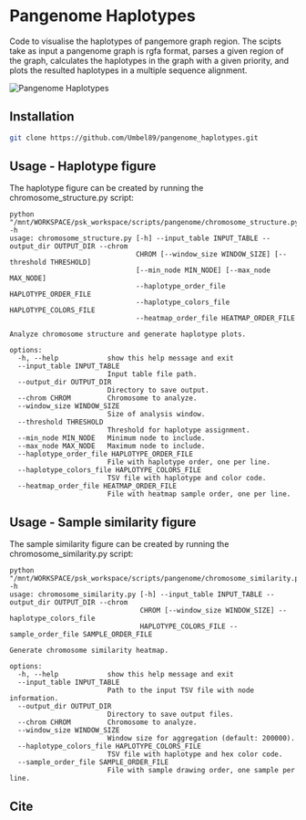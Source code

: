 # Pangenome Haplotypes
Code to visualise the haplotypes of pangemore graph region. The scipts take as input a pangenome graph is rgfa format, parses a given region of the graph, calculates the haplotypes in the graph with a given priority, and plots the resulted haplotypes in a multiple sequence alignment.

![Pangenome Haplotypes](https://github.com/user-attachments/assets/ea759aaf-c7bb-4d38-9c6a-57b6f0bb6fb4)

## Installation
```bash
git clone https://github.com/Umbel89/pangenome_haplotypes.git
```

## Usage - Haplotype figure
The haplotype figure can be created by running the chromosome_structure.py script:
```
python "/mnt/WORKSPACE/psk_workspace/scripts/pangenome/chromosome_structure.py" -h
usage: chromosome_structure.py [-h] --input_table INPUT_TABLE --output_dir OUTPUT_DIR --chrom
                               CHROM [--window_size WINDOW_SIZE] [--threshold THRESHOLD]
                               [--min_node MIN_NODE] [--max_node MAX_NODE]
                               --haplotype_order_file HAPLOTYPE_ORDER_FILE
                               --haplotype_colors_file HAPLOTYPE_COLORS_FILE
                               --heatmap_order_file HEATMAP_ORDER_FILE

Analyze chromosome structure and generate haplotype plots.

options:
  -h, --help            show this help message and exit
  --input_table INPUT_TABLE
                        Input table file path.
  --output_dir OUTPUT_DIR
                        Directory to save output.
  --chrom CHROM         Chromosome to analyze.
  --window_size WINDOW_SIZE
                        Size of analysis window.
  --threshold THRESHOLD
                        Threshold for haplotype assignment.
  --min_node MIN_NODE   Minimum node to include.
  --max_node MAX_NODE   Maximum node to include.
  --haplotype_order_file HAPLOTYPE_ORDER_FILE
                        File with haplotype order, one per line.
  --haplotype_colors_file HAPLOTYPE_COLORS_FILE
                        TSV file with haplotype and color code.
  --heatmap_order_file HEATMAP_ORDER_FILE
                        File with heatmap sample order, one per line.
```
## Usage - Sample similarity figure
The sample similarity figure can be created by running the chromosome_similarity.py script:
```
python "/mnt/WORKSPACE/psk_workspace/scripts/pangenome/chromosome_similarity.py" -h
usage: chromosome_similarity.py [-h] --input_table INPUT_TABLE --output_dir OUTPUT_DIR --chrom
                                CHROM [--window_size WINDOW_SIZE] --haplotype_colors_file
                                HAPLOTYPE_COLORS_FILE --sample_order_file SAMPLE_ORDER_FILE

Generate chromosome similarity heatmap.

options:
  -h, --help            show this help message and exit
  --input_table INPUT_TABLE
                        Path to the input TSV file with node information.
  --output_dir OUTPUT_DIR
                        Directory to save output files.
  --chrom CHROM         Chromosome to analyze.
  --window_size WINDOW_SIZE
                        Window size for aggregation (default: 200000).
  --haplotype_colors_file HAPLOTYPE_COLORS_FILE
                        TSV file with haplotype and hex color code.
  --sample_order_file SAMPLE_ORDER_FILE
                        File with sample drawing order, one sample per line.
```
## Cite
